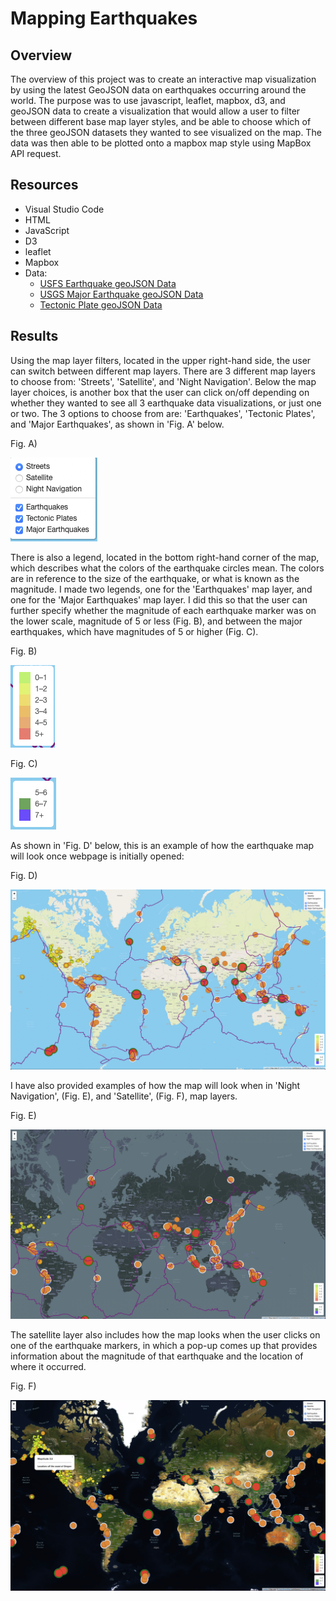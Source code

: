 # Mapping Earthquakes 

## Overview 

The overview of this project was to create an interactive map visualization by using the latest GeoJSON data on earthquakes occurring around the world. The purpose was to use javascript, leaflet, mapbox, d3, and geoJSON data to create a visualization that would allow a user to filter between different base map layer styles, and be able to choose which of the three geoJSON datasets they wanted to see visualized on the map. The data was then able to be plotted onto a mapbox map style using MapBox API request.

## Resources 
* Visual Studio Code 
* HTML
* JavaScript
* D3
* leaflet
* Mapbox
* Data: 
  * [USFS Earthquake geoJSON Data](https://earthquake.usgs.gov/earthquakes/feed/v1.0/summary/all_week.geojson)
  * [USGS Major Earthquake geoJSON Data](https://earthquake.usgs.gov/earthquakes/feed/v1.0/summary/4.5_week.geojson)
  * [Tectonic Plate geoJSON Data](https://raw.githubusercontent.com/fraxen/tectonicplates/master/GeoJSON/PB2002_boundaries.json)
  

## Results 

Using the map layer filters, located in the upper right-hand side, the user can switch between different map layers. There are 3 different map layers to choose from: 'Streets', 'Satellite', and 'Night Navigation'. Below the map layer choices, is another box that the user can click on/off depending on whether they wanted to see all 3 earthquake data visualizations, or just one or two. The 3 options to choose from are: 'Earthquakes', 'Tectonic Plates', and 'Major Earthquakes', as shown in 'Fig. A' below. 

Fig. A)

![Map Layer & Filter Choices](https://github.com/Lucky777b/Mapping_Earthquakes/blob/main/Earthquake_Challenge/static/images/layerFilters.png)

There is also a legend, located in the bottom right-hand corner of the map, which describes what the colors of the earthquake circles mean. The colors are in reference to the size of the earthquake, or what is known as the magnitude. I made two legends, one for the 'Earthquakes' map layer, and one for the 'Major Earthquakes' map layer. I did this so that the user can further specify whether the magnitude of each earthquake marker was on the lower scale, magnitude of 5 or less (Fig. B), and between the major earthquakes, which have magnitudes of 5 or higher (Fig. C). 

Fig. B)

![EQ legend](https://github.com/Lucky777b/Mapping_Earthquakes/blob/main/Earthquake_Challenge/static/images/EQLegend.png)


Fig. C)

![Major EQ legend](https://github.com/Lucky777b/Mapping_Earthquakes/blob/main/Earthquake_Challenge/static/images/majorEQLegend.png)

As shown in 'Fig. D' below, this is an example of how the earthquake map will look once webpage is initially opened: 

Fig. D) 

![Initial_webpage_load](https://github.com/Lucky777b/Mapping_Earthquakes/blob/main/Earthquake_Challenge/static/images/initial_webpage_EQ.png)

I have also provided examples of how the map will look when in 'Night Navigation', (Fig. E), and 'Satellite', (Fig. F), map layers. 

Fig. E) 

![Night Navigation](https://github.com/Lucky777b/Mapping_Earthquakes/blob/main/Earthquake_Challenge/static/images/night_navigation.png)

The satellite layer also includes how the map looks when the user clicks on one of the earthquake markers, in which a pop-up comes up that provides information about the magnitude of that earthquake and the location of where it occurred. 

Fig. F) 

![Satellite](https://github.com/Lucky777b/Mapping_Earthquakes/blob/main/Earthquake_Challenge/static/images/allEQ_satellite.png)

